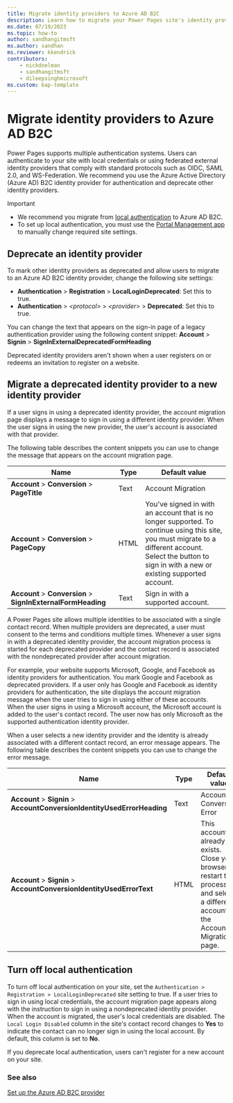 ```yaml
---
title: Migrate identity providers to Azure AD B2C
description: Learn how to migrate your Power Pages site's identity providers to Azure AD B2C.
ms.date: 07/19/2023
ms.topic: how-to
author: sandhangitmsft
ms.author: sandhan
ms.reviewer: kkendrick
contributors:
    - nickdoelman
    - sandhangitmsft
    - dileepsinghmicrosoft
ms.custom: bap-template
---
```


# Migrate identity providers to Azure AD B2C

Power Pages supports multiple authentication systems. Users can authenticate to your site with local credentials or using federated external identity providers that comply with standard protocols such as OIDC, SAML 2.0, and WS-Federation. We recommend you use the Azure Active Directory (Azure AD) B2C identity provider for authentication and deprecate other identity providers.

> [!IMPORTANT]
>
> - We recommend you migrate from [local authentication](set-authentication-identity.md) to Azure AD B2C.
> - To set up local authentication, you must use the [Portal Management app](../../configure/portal-management-app.md) to manually change required site settings.

## Deprecate an identity provider

To mark other identity providers as deprecated and allow users to migrate to an Azure AD B2C identity provider, change the following site settings:

- **Authentication** > **Registration** > **LocalLoginDeprecated**: Set this to true.
- **Authentication** > *\<protocol\>* > *\<provider\>* > **Deprecated**: Set this to true.

You can change the text that appears on the sign-in page of a legacy authentication provider using the following content snippet: **Account** > **Signin** > **SignInExternalDeprecatedFormHeading**

Deprecated identity providers aren't shown when a user registers on or redeems an invitation to register on a website.

## Migrate a deprecated identity provider to a new identity provider

If a user signs in using a deprecated identity provider, the account migration page displays a message to sign in using a different identity provider. When the user signs in using the new provider, the user's account is associated with that provider.

The following table describes the content snippets you can use to change the message that appears on the account migration page.

| Name | Type | Default value |
|------|------|-------|
| **Account** > **Conversion** > **PageTitle** | Text | Account Migration |
| **Account** > **Conversion** > **PageCopy** | HTML | You've signed in with an account that is no longer supported. To continue using this site, you must migrate to a different account. Select the button to sign in with a new or existing supported account. |
| **Account** > **Conversion** > **SignInExternalFormHeading** | Text | Sign in with a supported account. |

A Power Pages site allows multiple identities to be associated with a single contact record. When multiple providers are deprecated, a user must consent to the terms and conditions multiple times. Whenever a user signs in with a deprecated identity provider, the account migration process is started for each deprecated provider and the contact record is associated with the nondeprecated provider after account migration.

For example, your website supports Microsoft, Google, and Facebook as identity providers for authentication. You mark Google and Facebook as deprecated providers. If a user only has Google and Facebook as identity providers for authentication, the site displays the account migration message when the user tries to sign in using either of these accounts. When the user signs in using a Microsoft account, the Microsoft account is added to the user's contact record. The user now has only Microsoft as the supported authentication identity provider.

When a user selects a new identity provider and the identity is already associated with a different contact record, an error message appears. The following table describes the content snippets you can use to change the error message.

| Name | Type | Default value |
|------|------|-------|
| **Account** > **Signin** > **AccountConversionIdentityUsedErrorHeading** | Text | Account Conversion Error |
| **Account** > **Signin** > **AccountConversionIdentityUsedErrorText** | HTML | This account already exists. Close your browser, restart the process, and select a different account on the Account Migration page. |

## Turn off local authentication

To turn off local authentication on your site, set the `Authentication > Registration > LocalLoginDeprecated` site setting to true. If a user tries to sign in using local credentials, the account migration page appears along with the instruction to sign in using a nondeprecated identity provider. When the account is migrated, the user's local credentials are disabled. The `Local Login Disabled` column in the site's contact record changes to **Yes** to indicate the contact can no longer sign in using the local account. By default, this column is set to **No**.

If you deprecate local authentication, users can't register for a new account on your site.

### See also

[Set up the Azure AD B2C provider](azure-ad-b2c-provider.md)
